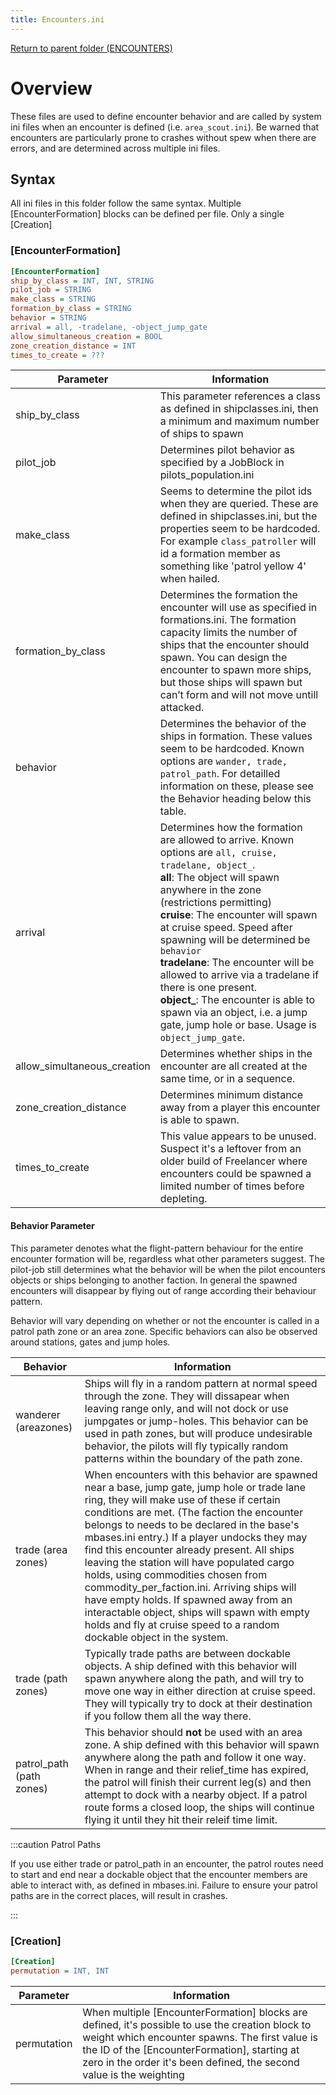 ```yaml
---
title: Encounters.ini
---
```


[Return to parent folder (ENCOUNTERS)](../Encounters/index.md)

# Overview
These files are used to define encounter behavior and are called by system ini files when an encounter is defined (i.e. `area_scout.ini`). Be warned that encounters are particularly prone to crashes without spew when there are errors, and are determined across multiple ini files.

## Syntax
All ini files in this folder follow the same syntax. Multiple [EncounterFormation] blocks can be defined per file. Only a single [Creation] 

### [EncounterFormation]

```ini
[EncounterFormation]
ship_by_class = INT, INT, STRING
pilot_job = STRING
make_class = STRING
formation_by_class = STRING
behavior = STRING
arrival = all, -tradelane, -object_jump_gate
allow_simultaneous_creation = BOOL
zone_creation_distance = INT
times_to_create = ???
```

| Parameter                   | Information                                                                                                                                                                                                                                                                                                                                                                                                                                                                                                                                 |
| --------------------------- | ------------------------------------------------------------------------------------------------------------------------------------------------------------------------------------------------------------------------------------------------------------------------------------------------------------------------------------------------------------------------------------------------------------------------------------------------------------------------------------------------------------------------------------------- |
| ship_by_class               | This parameter references a class as defined in shipclasses.ini, then a minimum and maximum number of ships to spawn                                                                                                                                                                                                                                                                                                                                                                                                                        |
| pilot_job                   | Determines pilot behavior as specified by a JobBlock in pilots_population.ini                                                                                                                                                                                                                                                                                                                                                                                                                                                               |
| make_class                  | Seems to determine the pilot ids when they are queried. These are defined in shipclasses.ini, but the properties seem to be hardcoded. For example `class_patroller` will id a formation member as something like 'patrol yellow 4' when hailed.                                                                                                                                                                                                                                                                                            |
| formation_by_class          | Determines the formation the encounter will use as specified in formations.ini. The formation capacity limits the number of ships that the encounter should spawn. You can design the encounter to spawn more ships, but those ships will spawn but can’t form and will not move untill attacked.                                                                                                                                                                                                                                           |
| behavior                    | Determines the behavior of the ships in formation. These values seem to be hardcoded. Known options are `wander, trade, patrol_path`. For detailled information on these, please see the Behavior heading below this table.                                                                                                                                                                                                                                                                                                                 |
| arrival                     | Determines how the formation are allowed to arrive. Known options are `all, cruise, tradelane, object_`.<br />**all**: The object will spawn anywhere in the zone (restrictions permitting)<br />**cruise**: The encounter will spawn at cruise speed. Speed after spawning will be determined be `behavior`<br />**tradelane**: The encounter will be allowed to arrive via a tradelane if there is one present.<br />**object_**: The encounter is able to spawn via an object, i.e. a jump gate, jump hole or base. Usage is `object_jump_gate`. |
| allow_simultaneous_creation | Determines whether ships in the encounter are all created at the same time, or in a sequence.                                                                                                                                                                                                                                                                                                                                                                                                                                               |
| zone_creation_distance      | Determines minimum distance away from a player this encounter is able to spawn.                                                                                                                                                                                                                                                                                                                                                                                                                                                             |
| times_to_create             | This value appears to be unused. Suspect it's a leftover from an older build of Freelancer where encounters could be spawned a limited number of times before depleting.                                                                                                                                                                                                                                                                                                                                                                    |

#### Behavior Parameter
This parameter denotes what the flight-pattern behaviour for the entire encounter formation will be, regardless what other parameters suggest. The pilot-job still determines what the behavior will be when the pilot encounters objects or ships belonging to another faction. In general the spawned encounters will disappear by flying out of range according their behaviour pattern.

Behavior will vary depending on whether or not the encounter is called in a patrol path zone or an area zone. Specific behaviors can also be observed around stations, gates and jump holes.

| Behavior                 | Information                                                                                                                                                                                                                                                                                                                                                                                                                                                                                                                                                                                                                                   |
| ------------------------ | --------------------------------------------------------------------------------------------------------------------------------------------------------------------------------------------------------------------------------------------------------------------------------------------------------------------------------------------------------------------------------------------------------------------------------------------------------------------------------------------------------------------------------------------------------------------------------------------------------------------------------------------- |
| wanderer (areazones)     | Ships will fly in a random pattern at normal speed through the zone. They will dissapear when leaving range only, and will not dock or use jumpgates or jump-holes. This behavior can be used in path zones, but will produce undesirable behavior, the pilots will fly typically random patterns within the boundary of the path zone.                                                                                                                                                                                                                                                                                                       |
| trade (area zones)       | When encounters with this behavior are spawned near a base, jump gate, jump hole or trade lane ring, they will make use of these if certain conditions are met. (The faction the encounter belongs to needs to be declared in the base's mbases.ini entry.) If a player undocks they may find this encounter already present. All ships leaving the station will have populated cargo holds, using commodities chosen from commodity_per_faction.ini. Arriving ships will have empty holds. If spawned away from an interactable object, ships will spawn with empty holds and fly at cruise speed to a random dockable object in the system. |
| trade (path zones)       | Typically trade paths are between dockable objects. A ship defined with this behavior will spawn anywhere along the path, and will try to move one way in either direction at cruise speed. They will typically try to dock at their destination if you follow them all the way there.                                                                                                                                                                                                                                                                                                                                                        |
| patrol_path (path zones) | This behavior should **not** be used with an area zone. A ship defined with this behavior will spawn anywhere along the path and follow it one way. When in range and their relief_time has expired, the patrol will finish their current leg(s) and then attempt to dock with a nearby object. If a patrol route forms a closed loop, the ships will continue flying it until they hit their releif time limit.                                                                                                                                                                                                                               |

:::caution Patrol Paths

If you use either trade or patrol_path in an encounter, the patrol routes need to start and end near a dockable object that the encounter members are able to interact with, as defined in mbases.ini. Failure to ensure your patrol paths are in the correct places, will result in crashes.

:::

### [Creation]

```ini
[Creation]
permutation = INT, INT
```

| Parameter   | Information                                                                                                                                                                                                                                                                |
| ----------- | -------------------------------------------------------------------------------------------------------------------------------------------------------------------------------------------------------------------------------------------------------------------------- |
| permutation | When multiple [EncounterFormation] blocks are defined, it's possible to use the creation block to weight which encounter spawns. The first value is the ID of the [EncounterFormation], starting at zero in the order it's been defined, the second value is the weighting |
